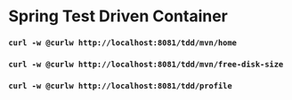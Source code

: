 # Spring Test Driven Container

### ` curl -w @curlw http://localhost:8081/tdd/mvn/home `

### ` curl -w @curlw http://localhost:8081/tdd/mvn/free-disk-size `

### ` curl -w @curlw http://localhost:8081/tdd/profile `